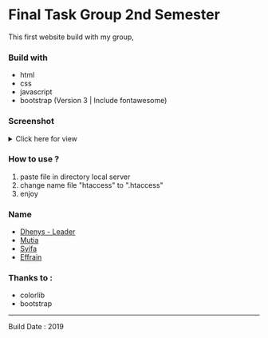 # Final Task Group 2nd Semester

This first website build with my group,

### Build with

- html
- css
- javascript
- bootstrap (Version 3 | Include fontawesome)

### Screenshot

<details>
  <summary>Click here for view</summary>
  <img src="images/temp/ViewWebsite.png" alt="Logo Boostrap" width="1244" height="655">
</details>

### How to use ?

1. paste file in directory local server
2. change name file "htaccess" to ".htaccess"
3. enjoy

### Name

- [Dhenys - Leader](https://www.instagram.com/)
- [Mutia](https://www.instagram.com/mutiaaaaas/)
- [Syifa](https://www.instagram.com/syifauziap/)
- [Effrain](https://www.instagram.com/effrainsrt_/)

### Thanks to :

- colorlib
- bootstrap

---

Build Date : 2019
